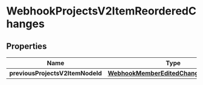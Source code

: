 
# WebhookProjectsV2ItemReorderedChanges

## Properties
Name | Type | Description | Notes
------------ | ------------- | ------------- | -------------
**previousProjectsV2ItemNodeId** | [**WebhookMemberEditedChangesPermission**](WebhookMemberEditedChangesPermission.md) |  |  [optional]



